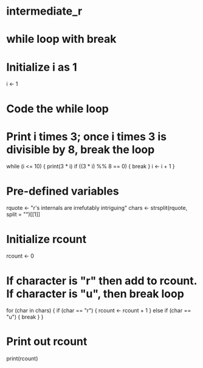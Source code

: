 # intermediate_r
# while loop with break
# Initialize i as 1 
i <- 1

# Code the while loop
# Print i times 3; once i times 3 is divisible by 8, break the loop
while (i <= 10) {
  print(3 * i)
  if ((3 * i) %% 8 == 0) {
    break
  }
  i <- i + 1
}

# Pre-defined variables
rquote <- "r's internals are irrefutably intriguing"
chars <- strsplit(rquote, split = "")[[1]]

# Initialize rcount
rcount <- 0

# If character is "r" then add to rcount. If character is "u", then break loop
for (char in chars) {
  if (char == "r") {
    rcount <- rcount + 1
  } else if (char == "u") {
    break
  }
}

# Print out rcount
print(rcount)

